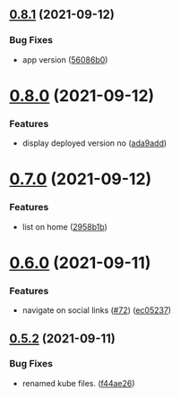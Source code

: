 ## [0.8.1](https://github.com/EddieHubCommunity/LinkFree/compare/v0.8.0...v0.8.1) (2021-09-12)


### Bug Fixes

* app version ([56086b0](https://github.com/EddieHubCommunity/LinkFree/commit/56086b08c18542b985bc6575fb2b37ebe847bb00))



# [0.8.0](https://github.com/EddieHubCommunity/LinkFree/compare/v0.7.0...v0.8.0) (2021-09-12)


### Features

* display deployed version no ([ada9add](https://github.com/EddieHubCommunity/LinkFree/commit/ada9addd2d2846f3dc9c17f866a1e5dd659b3de7))



# [0.7.0](https://github.com/EddieHubCommunity/LinkFree/compare/v0.6.0...v0.7.0) (2021-09-12)


### Features

* list on home ([2958b1b](https://github.com/EddieHubCommunity/LinkFree/commit/2958b1bc8aa2bccf2ae305f0f8bba7d244a403ec))



# [0.6.0](https://github.com/EddieHubCommunity/LinkFree/compare/v0.5.2...v0.6.0) (2021-09-11)


### Features

* navigate on social links ([#72](https://github.com/EddieHubCommunity/LinkFree/issues/72)) ([ec05237](https://github.com/EddieHubCommunity/LinkFree/commit/ec0523738d0a1eda24859b646c012f379d329530))



## [0.5.2](https://github.com/EddieHubCommunity/LinkFree/compare/v0.5.1...v0.5.2) (2021-09-11)


### Bug Fixes

* renamed kube files. ([f44ae26](https://github.com/EddieHubCommunity/LinkFree/commit/f44ae26d7384ab958302de5958b8833d96a7e5c0))



